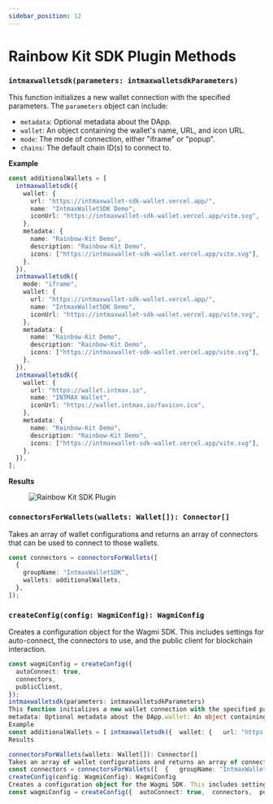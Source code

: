 ```yaml
---
sidebar_position: 12
---
```


# Rainbow Kit SDK Plugin Methods

### `intmaxwalletsdk(parameters: intmaxwalletsdkParameters)`

This function initializes a new wallet connection with the specified parameters. The `parameters` object can include:

- `metadata`: Optional metadata about the DApp.
- `wallet`: An object containing the wallet's name, URL, and icon URL.
- `mode`: The mode of connection, either "iframe" or "popup".
- `chains`: The default chain ID(s) to connect to.

**Example**

```typescript
const additionalWallets = [
  intmaxwalletsdk({
    wallet: {
      url: "https://intmaxwallet-sdk-wallet.vercel.app/",
      name: "IntmaxWalletSDK Demo",
      iconUrl: "https://intmaxwallet-sdk-wallet.vercel.app/vite.svg",
    },
    metadata: {
      name: "Rainbow-Kit Demo",
      description: "Rainbow-Kit Demo",
      icons: ["https://intmaxwallet-sdk-wallet.vercel.app/vite.svg"],
    },
  }),
  intmaxwalletsdk({
    mode: "iframe",
    wallet: {
      url: "https://intmaxwallet-sdk-wallet.vercel.app/",
      name: "IntmaxWalletSDK Demo",
      iconUrl: "https://intmaxwallet-sdk-wallet.vercel.app/vite.svg",
    },
    metadata: {
      name: "Rainbow-Kit Demo",
      description: "Rainbow-Kit Demo",
      icons: ["https://intmaxwallet-sdk-wallet.vercel.app/vite.svg"],
    },
  }),
  intmaxwalletsdk({
    wallet: {
      url: "https://wallet.intmax.io",
      name: "INTMAX Wallet",
      iconUrl: "https://wallet.intmax.io/favicon.ico",
    },
    metadata: {
      name: "Rainbow-Kit Demo",
      description: "Rainbow-Kit Demo",
      icons: ["https://intmaxwallet-sdk-wallet.vercel.app/vite.svg"],
    },
  }),
];
```

**Results**

<figure><img src="/img/developers-hub/rainbow-kit-sdk-plugin.webp" alt="Rainbow Kit SDK Plugin" /></figure>

### `connectorsForWallets(wallets: Wallet[]): Connector[]`

Takes an array of wallet configurations and returns an array of connectors that can be used to connect to those wallets.

```typescript
const connectors = connectorsForWallets([
  {
    groupName: "IntmaxWalletSDK",
    wallets: additionalWallets,
  },
]);
```

### `createConfig(config: WagmiConfig): WagmiConfig`

Creates a configuration object for the Wagmi SDK. This includes settings for auto-connect, the connectors to use, and the public client for blockchain interaction.

```typescript
const wagmiConfig = createConfig({
  autoConnect: true,
  connectors,
  publicClient,
});
intmaxwalletsdk(parameters: intmaxwalletsdkParameters)
This function initializes a new wallet connection with the specified parameters. The parameters object can include:
metadata: Optional metadata about the DApp.wallet: An object containing the wallet's name, URL, and icon URL.mode: The mode of connection, either "iframe" or "popup".chains: The default chain ID(s) to connect to.
Example
const additionalWallets = [ intmaxwalletsdk({  wallet: {   url: "https://intmaxwallet-sdk-wallet.vercel.app/",   name: "IntmaxWalletSDK Demo",   iconUrl: "https://intmaxwallet-sdk-wallet.vercel.app/vite.svg",  },  metadata: {   name: "Rainbow-Kit Demo",   description: "Rainbow-Kit Demo",   icons: ["https://intmaxwallet-sdk-wallet.vercel.app/vite.svg"],  }, }), intmaxwalletsdk({  mode: "iframe",  wallet: {   url: "https://intmaxwallet-sdk-wallet.vercel.app/",   name: "IntmaxWalletSDK Demo",   iconUrl: "https://intmaxwallet-sdk-wallet.vercel.app/vite.svg",  },  metadata: {   name: "Rainbow-Kit Demo",   description: "Rainbow-Kit Demo",   icons: ["https://intmaxwallet-sdk-wallet.vercel.app/vite.svg"],  }, }), intmaxwalletsdk({  wallet: {   url: "https://wallet.intmax.io",   name: "INTMAX Wallet",   iconUrl: "https://wallet.intmax.io/favicon.ico",  },  metadata: {   name: "Rainbow-Kit Demo",   description: "Rainbow-Kit Demo",   icons: ["https://intmaxwallet-sdk-wallet.vercel.app/vite.svg"],  }, }),];
Results

connectorsForWallets(wallets: Wallet[]): Connector[]
Takes an array of wallet configurations and returns an array of connectors that can be used to connect to those wallets.
const connectors = connectorsForWallets([  {   groupName: "IntmaxWalletSDK",   wallets: additionalWallets,  },]);
createConfig(config: WagmiConfig): WagmiConfig
Creates a configuration object for the Wagmi SDK. This includes settings for auto-connect, the connectors to use, and the public client for blockchain interaction.
const wagmiConfig = createConfig({  autoConnect: true,  connectors,  publicClient,});
```
